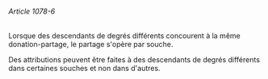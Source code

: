 ###### Article 1078-6

Lorsque des descendants de degrés différents concourent à la même donation-partage, le partage s'opère par souche.

Des attributions peuvent être faites à des descendants de degrés différents dans certaines souches et non dans d'autres.

